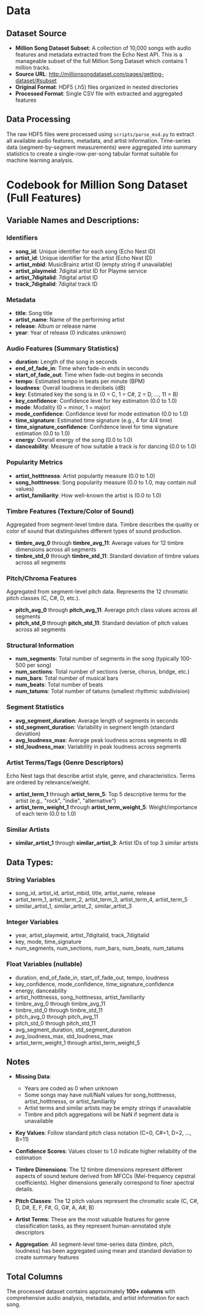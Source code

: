 # Data

## Dataset Source

- **Million Song Dataset Subset**: A collection of 10,000 songs with audio features and metadata extracted from the Echo Nest API. This is a manageable subset of the full Million Song Dataset which contains 1 million tracks.
- **Source URL**: http://millionsongdataset.com/pages/getting-dataset/#subset
- **Original Format**: HDF5 (.h5) files organized in nested directories
- **Processed Format**: Single CSV file with extracted and aggregated features

## Data Processing

The raw HDF5 files were processed using `scripts/parse_msd.py` to extract all available audio features, metadata, and artist information. Time-series data (segment-by-segment measurements) were aggregated into summary statistics to create a single-row-per-song tabular format suitable for machine learning analysis.

# Codebook for Million Song Dataset (Full Features)

## Variable Names and Descriptions:

### Identifiers
- **song_id**: Unique identifier for each song (Echo Nest ID)
- **artist_id**: Unique identifier for the artist (Echo Nest ID)
- **artist_mbid**: MusicBrainz artist ID (empty string if unavailable)
- **artist_playmeid**: 7digital artist ID for Playme service
- **artist_7digitalid**: 7digital artist ID
- **track_7digitalid**: 7digital track ID

### Metadata
- **title**: Song title
- **artist_name**: Name of the performing artist
- **release**: Album or release name
- **year**: Year of release (0 indicates unknown)

### Audio Features (Summary Statistics)
- **duration**: Length of the song in seconds
- **end_of_fade_in**: Time when fade-in ends in seconds
- **start_of_fade_out**: Time when fade-out begins in seconds
- **tempo**: Estimated tempo in beats per minute (BPM)
- **loudness**: Overall loudness in decibels (dB)
- **key**: Estimated key the song is in (0 = C, 1 = C#, 2 = D, ..., 11 = B)
- **key_confidence**: Confidence level for key estimation (0.0 to 1.0)
- **mode**: Modality (0 = minor, 1 = major)
- **mode_confidence**: Confidence level for mode estimation (0.0 to 1.0)
- **time_signature**: Estimated time signature (e.g., 4 for 4/4 time)
- **time_signature_confidence**: Confidence level for time signature estimation (0.0 to 1.0)
- **energy**: Overall energy of the song (0.0 to 1.0)
- **danceability**: Measure of how suitable a track is for dancing (0.0 to 1.0)

### Popularity Metrics
- **artist_hotttnesss**: Artist popularity measure (0.0 to 1.0)
- **song_hotttnesss**: Song popularity measure (0.0 to 1.0, may contain null values)
- **artist_familiarity**: How well-known the artist is (0.0 to 1.0)

### Timbre Features (Texture/Color of Sound)
Aggregated from segment-level timbre data. Timbre describes the quality or color of sound that distinguishes different types of sound production.

- **timbre_avg_0** through **timbre_avg_11**: Average values for 12 timbre dimensions across all segments
- **timbre_std_0** through **timbre_std_11**: Standard deviation of timbre values across all segments

### Pitch/Chroma Features
Aggregated from segment-level pitch data. Represents the 12 chromatic pitch classes (C, C#, D, etc.).

- **pitch_avg_0** through **pitch_avg_11**: Average pitch class values across all segments
- **pitch_std_0** through **pitch_std_11**: Standard deviation of pitch values across all segments

### Structural Information
- **num_segments**: Total number of segments in the song (typically 100-500 per song)
- **num_sections**: Total number of sections (verse, chorus, bridge, etc.)
- **num_bars**: Total number of musical bars
- **num_beats**: Total number of beats
- **num_tatums**: Total number of tatums (smallest rhythmic subdivision)

### Segment Statistics
- **avg_segment_duration**: Average length of segments in seconds
- **std_segment_duration**: Variability in segment length (standard deviation)
- **avg_loudness_max**: Average peak loudness across segments in dB
- **std_loudness_max**: Variability in peak loudness across segments

### Artist Terms/Tags (Genre Descriptors)
Echo Nest tags that describe artist style, genre, and characteristics. Terms are ordered by relevance/weight.

- **artist_term_1** through **artist_term_5**: Top 5 descriptive terms for the artist (e.g., "rock", "indie", "alternative")
- **artist_term_weight_1** through **artist_term_weight_5**: Weight/importance of each term (0.0 to 1.0)

### Similar Artists
- **similar_artist_1** through **similar_artist_3**: Artist IDs of top 3 similar artists

## Data Types:

### String Variables
- song_id, artist_id, artist_mbid, title, artist_name, release
- artist_term_1, artist_term_2, artist_term_3, artist_term_4, artist_term_5
- similar_artist_1, similar_artist_2, similar_artist_3

### Integer Variables
- year, artist_playmeid, artist_7digitalid, track_7digitalid
- key, mode, time_signature
- num_segments, num_sections, num_bars, num_beats, num_tatums

### Float Variables (nullable)
- duration, end_of_fade_in, start_of_fade_out, tempo, loudness
- key_confidence, mode_confidence, time_signature_confidence
- energy, danceability
- artist_hotttnesss, song_hotttnesss, artist_familiarity
- timbre_avg_0 through timbre_avg_11
- timbre_std_0 through timbre_std_11
- pitch_avg_0 through pitch_avg_11
- pitch_std_0 through pitch_std_11
- avg_segment_duration, std_segment_duration
- avg_loudness_max, std_loudness_max
- artist_term_weight_1 through artist_term_weight_5

## Notes

- **Missing Data**: 
  - Years are coded as 0 when unknown
  - Some songs may have null/NaN values for song_hotttnesss, artist_hotttnesss, or artist_familiarity
  - Artist terms and similar artists may be empty strings if unavailable
  - Timbre and pitch aggregations will be NaN if segment data is unavailable

- **Key Values**: Follow standard pitch class notation (C=0, C#=1, D=2, ..., B=11)

- **Confidence Scores**: Values closer to 1.0 indicate higher reliability of the estimation

- **Timbre Dimensions**: The 12 timbre dimensions represent different aspects of sound texture derived from MFCCs (Mel-frequency cepstral coefficients). Higher dimensions generally correspond to finer spectral details.

- **Pitch Classes**: The 12 pitch values represent the chromatic scale (C, C#, D, D#, E, F, F#, G, G#, A, A#, B)

- **Artist Terms**: These are the most valuable features for genre classification tasks, as they represent human-annotated style descriptors

- **Aggregation**: All segment-level time-series data (timbre, pitch, loudness) has been aggregated using mean and standard deviation to create summary features

## Total Columns

The processed dataset contains approximately **100+ columns** with comprehensive audio analysis, metadata, and artist information for each song.